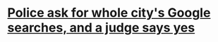 # [Police ask for whole city's Google searches, and a judge says yes](http://www.citypages.com/news/edina-police-ask-for-whole-citys-google-searches-and-a-judge-says-yes/416319633)

    
  